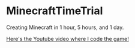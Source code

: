 # MinecraftTimeTrial
Creating Minecraft in 1 hour, 5 hours, and 1 day.

<a href="https://www.youtube.com/watch?v=I0II2aX-PTk">Here's the Youtube video where I code the game!</a>
